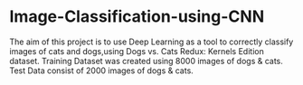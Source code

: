 # Image-Classification-using-CNN
The aim of this project is to use Deep Learning as a tool to correctly classify images of cats and dogs,using Dogs vs. Cats Redux: Kernels Edition dataset.  Training Dataset was created using 8000 images of dogs &amp; cats. Test Data consist of 2000 images of dogs &amp; cats.
